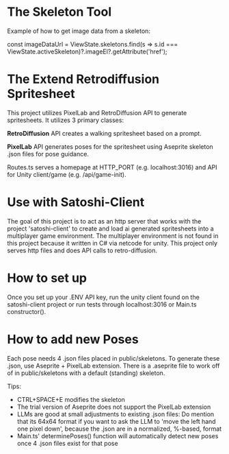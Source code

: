 # The Skeleton Tool

Example of how to get image data from a skeleton:

const imageDataUrl = ViewState.skeletons.find(s => s.id === ViewState.activeSkeleton)?.imageEl?.getAttribute('href');




# The Extend Retrodiffusion Spritesheet

This project utilizes PixelLab and RetroDiffusion API to generate spritesheets.  It utilizes 3 primary classes:

**RetroDiffusion** API creates a walking spritesheet based on a prompt.

**PixelLab** API generates poses for the spritesheet using Aseprite skeleton .json files for pose guidance.

Routes.ts serves a homepage at HTTP_PORT (e.g. localhost:3016) and API for Unity client/game (e.g. /api/game-init).

# Use with Satoshi-Client

The goal of this project is to act as an http server that works with the project 'satoshi-client' to create and load ai generated spritesheets into a multiplayer game environment.  The multiplayer environment is not found in this project because it written in C# via netcode for unity.  This project only serves http files and does API calls to retro-diffusion.

# How to set up

Once you set up your .ENV API key, run the unity client found on the satoshi-client project or run tests through localhost:3016 or Main.ts constructor().

# How to add new Poses

Each pose needs 4 .json files placed in public/skeletons.  To generate these .json, use Aseprite + PixelLab extension.  There is a .aseprite file to work off of in public/skeletons with a default (standing) skeleton.  

Tips:
- CTRL+SPACE+E modifies the skeleton
- The trial version of Aseprite does not support the PixelLab extension
- LLMs are good at small adjustments to existing .json files:  Do mention that its 64x64 format if you want to ask the LLM to 'move the left hand one pixel down', because the .json are in a normalized, %-based, format
- Main.ts' determinePoses() function will automatically detect new poses once 4 .json files exist for that pose